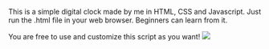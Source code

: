 This is a simple digital clock made by me in HTML, CSS and Javascript.
Just run the .html file in your web browser.
Beginners can learn from it. 

You are free to use and customize this script as you want!
![](https://media.giphy.com/media/HGCqpWb6DaSN9VSqUb/source.gif)
